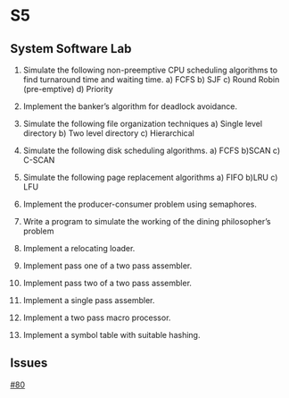 # S5

## System Software Lab
1. Simulate the following non-preemptive CPU scheduling algorithms to find turnaround time and waiting time.
    a) FCFS b) SJF c) Round Robin (pre-emptive) d) Priority

2. Implement the banker’s algorithm for deadlock avoidance.

3. Simulate the following file organization techniques
    a) Single level directory b) Two level directory c) Hierarchical

4. Simulate the following disk scheduling algorithms.
    a) FCFS b)SCAN c) C-SCAN

5. Simulate the following page replacement algorithms
    a) FIFO b)LRU c) LFU

6. Implement the producer-consumer problem using semaphores.

7. Write a program to simulate the working of the dining philosopher’s problem

8. Implement a relocating loader.

9. Implement pass one of a two pass assembler.

10. Implement pass two of a two pass assembler.

11. Implement a single pass assembler.

12. Implement a two pass macro processor.

13. Implement a symbol table with suitable hashing.

## Issues

[#80](https://github.com/dscmbcet/hacktoberfest-2021/issues/80)

